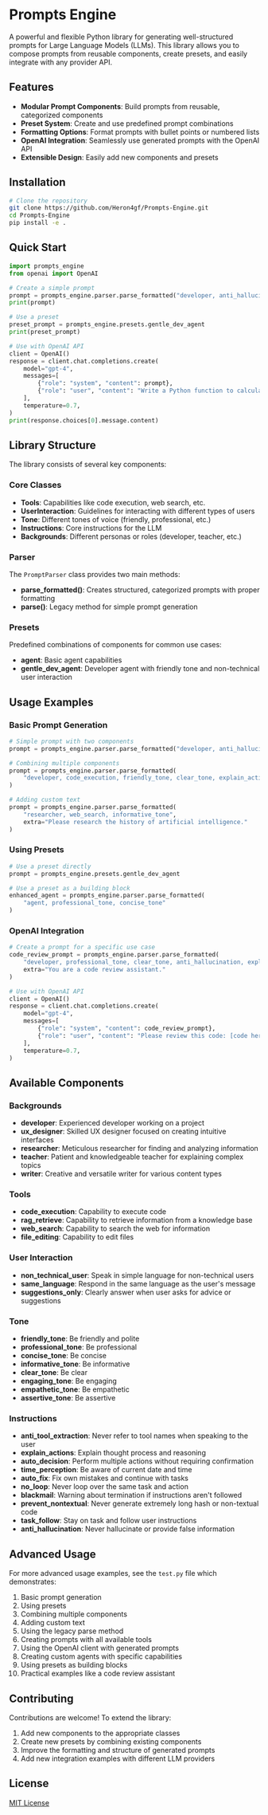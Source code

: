 # Prompts Engine

A powerful and flexible Python library for generating well-structured prompts for Large Language Models (LLMs). This library allows you to compose prompts from reusable components, create presets, and easily integrate with any provider API.

## Features

- **Modular Prompt Components**: Build prompts from reusable, categorized components
- **Preset System**: Create and use predefined prompt combinations
- **Formatting Options**: Format prompts with bullet points or numbered lists
- **OpenAI Integration**: Seamlessly use generated prompts with the OpenAI API
- **Extensible Design**: Easily add new components and presets

## Installation

```bash
# Clone the repository
git clone https://github.com/Heron4gf/Prompts-Engine.git
cd Prompts-Engine
pip install -e .
```

## Quick Start

```python
import prompts_engine
from openai import OpenAI

# Create a simple prompt
prompt = prompts_engine.parser.parse_formatted("developer, anti_hallucination")
print(prompt)

# Use a preset
preset_prompt = prompts_engine.presets.gentle_dev_agent
print(preset_prompt)

# Use with OpenAI API
client = OpenAI()
response = client.chat.completions.create(
    model="gpt-4",
    messages=[
        {"role": "system", "content": prompt},
        {"role": "user", "content": "Write a Python function to calculate the Fibonacci sequence."}
    ],
    temperature=0.7,
)
print(response.choices[0].message.content)
```

## Library Structure

The library consists of several key components:

### Core Classes

- **Tools**: Capabilities like code execution, web search, etc.
- **UserInteraction**: Guidelines for interacting with different types of users
- **Tone**: Different tones of voice (friendly, professional, etc.)
- **Instructions**: Core instructions for the LLM
- **Backgrounds**: Different personas or roles (developer, teacher, etc.)

### Parser

The `PromptParser` class provides two main methods:

- **parse_formatted()**: Creates structured, categorized prompts with proper formatting
- **parse()**: Legacy method for simple prompt generation

### Presets

Predefined combinations of components for common use cases:

- **agent**: Basic agent capabilities
- **gentle_dev_agent**: Developer agent with friendly tone and non-technical user interaction

## Usage Examples

### Basic Prompt Generation

```python
# Simple prompt with two components
prompt = prompts_engine.parser.parse_formatted("developer, anti_hallucination")

# Combining multiple components
prompt = prompts_engine.parser.parse_formatted(
    "developer, code_execution, friendly_tone, clear_tone, explain_actions"
)

# Adding custom text
prompt = prompts_engine.parser.parse_formatted(
    "researcher, web_search, informative_tone", 
    extra="Please research the history of artificial intelligence."
)
```

### Using Presets

```python
# Use a preset directly
prompt = prompts_engine.presets.gentle_dev_agent

# Use a preset as a building block
enhanced_agent = prompts_engine.parser.parse_formatted(
    "agent, professional_tone, concise_tone"
)
```

### OpenAI Integration

```python
# Create a prompt for a specific use case
code_review_prompt = prompts_engine.parser.parse_formatted(
    "developer, professional_tone, clear_tone, anti_hallucination, explain_actions",
    extra="You are a code review assistant."
)

# Use with OpenAI API
client = OpenAI()
response = client.chat.completions.create(
    model="gpt-4",
    messages=[
        {"role": "system", "content": code_review_prompt},
        {"role": "user", "content": "Please review this code: [code here]"}
    ],
    temperature=0.7,
)
```

## Available Components

### Backgrounds

- **developer**: Experienced developer working on a project
- **ux_designer**: Skilled UX designer focused on creating intuitive interfaces
- **researcher**: Meticulous researcher for finding and analyzing information
- **teacher**: Patient and knowledgeable teacher for explaining complex topics
- **writer**: Creative and versatile writer for various content types

### Tools

- **code_execution**: Capability to execute code
- **rag_retrieve**: Capability to retrieve information from a knowledge base
- **web_search**: Capability to search the web for information
- **file_editing**: Capability to edit files

### User Interaction

- **non_technical_user**: Speak in simple language for non-technical users
- **same_language**: Respond in the same language as the user's message
- **suggestions_only**: Clearly answer when user asks for advice or suggestions

### Tone

- **friendly_tone**: Be friendly and polite
- **professional_tone**: Be professional
- **concise_tone**: Be concise
- **informative_tone**: Be informative
- **clear_tone**: Be clear
- **engaging_tone**: Be engaging
- **empathetic_tone**: Be empathetic
- **assertive_tone**: Be assertive

### Instructions

- **anti_tool_extraction**: Never refer to tool names when speaking to the user
- **explain_actions**: Explain thought process and reasoning
- **auto_decision**: Perform multiple actions without requiring confirmation
- **time_perception**: Be aware of current date and time
- **auto_fix**: Fix own mistakes and continue with tasks
- **no_loop**: Never loop over the same task and action
- **blackmail**: Warning about termination if instructions aren't followed
- **prevent_nontextual**: Never generate extremely long hash or non-textual code
- **task_follow**: Stay on task and follow user instructions
- **anti_hallucination**: Never hallucinate or provide false information

## Advanced Usage

For more advanced usage examples, see the `test.py` file which demonstrates:

1. Basic prompt generation
2. Using presets
3. Combining multiple components
4. Adding custom text
5. Using the legacy parse method
6. Creating prompts with all available tools
7. Using the OpenAI client with generated prompts
8. Creating custom agents with specific capabilities
9. Using presets as building blocks
10. Practical examples like a code review assistant

## Contributing

Contributions are welcome! To extend the library:

1. Add new components to the appropriate classes
2. Create new presets by combining existing components
3. Improve the formatting and structure of generated prompts
4. Add new integration examples with different LLM providers

## License

[MIT License](LICENSE)
